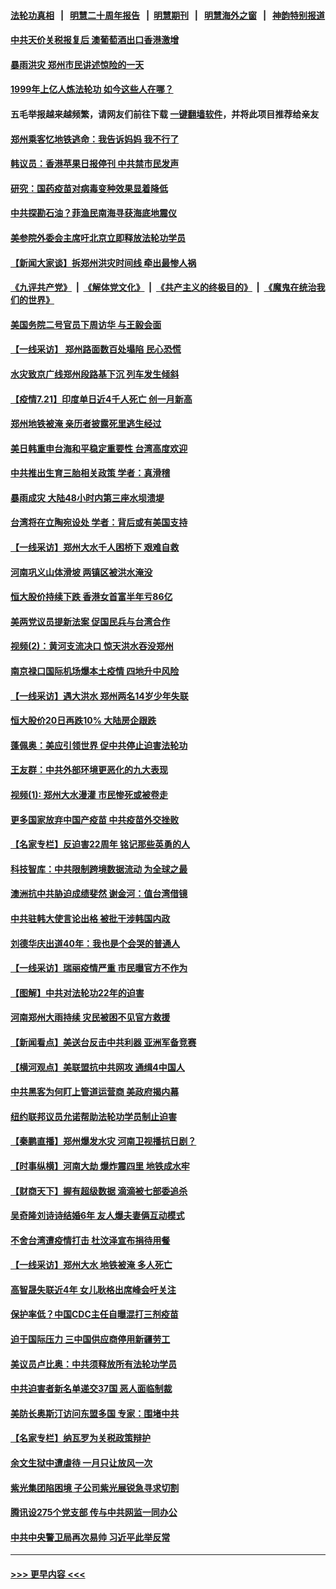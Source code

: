 #### [法轮功真相](https://github.com/gfw-breaker/truth/blob/master/README.md?t=0) &nbsp;&nbsp;|&nbsp;&nbsp; [明慧二十周年报告](https://github.com/gfw-breaker/mh-reports/blob/master/README.md?t=0) &nbsp;&nbsp;|&nbsp;&nbsp;[明慧期刊](https://github.com/gfw-breaker/mh-qikan) &nbsp;&nbsp;|&nbsp;&nbsp; [明慧海外之窗](https://github.com/gfw-breaker/mh-news/blob/master/README.md?t=0) &nbsp;&nbsp;|&nbsp;&nbsp; [神韵特别报道](https://github.com/gfw-breaker/mh-news/blob/master/shenyun.md?t=0)
#### [中共天价关税报复后 澳葡萄酒出口香港激增](../pages/nsc413/n13105018.md?t=07220151) 
#### [暴雨洪灾 郑州市民讲述惊险的一天](../pages/nsc413/n13105020.md?t=07220151) 
#### [1999年上亿人炼法轮功 如今这些人在哪？](../pages/nsc413/n13104698.md?t=07220151) 
#### 五毛举报越来越频繁，请网友们前往下载 [一键翻墙软件](https://github.com/gfw-breaker/ssr-accounts)，并将此项目推荐给亲友
#### [郑州乘客忆地铁逃命：我告诉妈妈 我不行了](../pages/nsc413/n13104906.md?t=07220151) 
#### [韩议员：香港苹果日报停刊 中共禁市民发声](../pages/nsc413/n13104416.md?t=07220151) 
#### [研究：国药疫苗对病毒变种效果显着降低](../pages/nsc413/n13104860.md?t=07220151) 
#### [中共探勘石油？菲渔民南海寻获海底地震仪](../pages/nsc413/n13104778.md?t=07220151) 
#### [美参院外委会主席吁北京立即释放法轮功学员](../pages/nsc413/n13104658.md?t=07220151) 
#### [【新闻大家谈】拆郑州洪灾时间线 牵出最惨人祸](../pages/nsc413/n13104442.md?t=07220151) 
#### [《九评共产党》](https://github.com/begood0513/9ping.md/blob/master/README.md) &nbsp;|&nbsp; [《解体党文化》](../../../../jtdwh.md/blob/master/README.md)  &nbsp;|&nbsp; [《共产主义的终极目的》](../../../../gczydzjmd.md/blob/master/README.md) &nbsp;|&nbsp; [《魔鬼在统治我们的世界》](../../../../mgztzwmdsj.md/blob/master/README.md) 
#### [美国务院二号官员下周访华 与王毅会面](../pages/nsc413/n13104530.md?t=07220151) 
#### [【一线采访】 郑州路面数百处塌陷 民心恐慌](../pages/nsc413/n13104384.md?t=07220151) 
#### [水灾致京广线郑州段路基下沉 列车发生倾斜](../pages/nsc413/n13104165.md?t=07220151) 
#### [【疫情7.21】印度单日近4千人死亡 创一月新高](../pages/nsc413/n13104091.md?t=07220151) 
#### [郑州地铁被淹 亲历者披露死里逃生经过](../pages/nsc413/n13104268.md?t=07220151) 
#### [美日韩重申台海和平稳定重要性 台湾高度欢迎](../pages/nsc413/n13104206.md?t=07220151) 
#### [中共推出生育三胎相关政策 学者：真滑稽](../pages/nsc413/n13104047.md?t=07220151) 
#### [暴雨成灾 大陆48小时内第三座水坝溃堤](../pages/nsc413/n13102731.md?t=07220151) 
#### [台湾将在立陶宛设处 学者：背后或有美国支持](../pages/nsc413/n13104054.md?t=07220151) 
#### [【一线采访】郑州大水千人困桥下 艰难自救](../pages/nsc413/n13103956.md?t=07220151) 
#### [河南巩义山体滑坡 两镇区被洪水淹没](../pages/nsc413/n13104010.md?t=07220151) 
#### [恒大股价持续下跌 香港女首富半年亏86亿](../pages/nsc413/n13103657.md?t=07220151) 
#### [美两党议员提新法案 促国民兵与台湾合作](../pages/nsc413/n13103970.md?t=07220151) 
#### [视频(2)：黄河支流决口 惊天洪水吞没郑州](../pages/nsc413/n13103768.md?t=07220151) 
#### [南京禄口国际机场爆本土疫情 四地升中风险](../pages/nsc413/n13103162.md?t=07220151) 
#### [【一线采访】遇大洪水 郑州两名14岁少年失联](../pages/nsc413/n13103637.md?t=07220151) 
#### [恒大股价20日再跌10% 大陆房企跟跌](../pages/nsc413/n13103339.md?t=07220151) 
#### [蓬佩奥：美应引领世界 促中共停止迫害法轮功](../pages/nsc413/n13102781.md?t=07220151) 
#### [王友群：中共外部环境更恶化的九大表现](../pages/nsc413/n13103354.md?t=07220151) 
#### [视频(1): 郑州大水漫灌 市民惨死或被卷走](../pages/nsc413/n13103579.md?t=07220151) 
#### [更多国家放弃中国产疫苗 中共疫苗外交挫败](../pages/nsc413/n13103312.md?t=07220151) 
#### [【名家专栏】反迫害22周年 铭记那些英勇的人](../pages/nsc413/n13102771.md?t=07220151) 
#### [科技智库：中共限制跨境数据流动 为全球之最](../pages/nsc413/n13103309.md?t=07220151) 
#### [澳洲抗中共胁迫成绩斐然 谢金河：值台湾借镜](../pages/nsc413/n13103351.md?t=07220151) 
#### [中共驻韩大使言论出格 被批干涉韩国内政](../pages/nsc413/n13103262.md?t=07220151) 
#### [刘德华庆出道40年：我也是个会哭的普通人](../pages/nsc413/n13102968.md?t=07220151) 
#### [【一线采访】瑞丽疫情严重 市民曝官方不作为](../pages/nsc413/n13102922.md?t=07220151) 
#### [【图解】中共对法轮功22年的迫害](../pages/nsc413/n13103298.md?t=07220151) 
#### [河南郑州大雨持续 灾民被困不见官方救援](../pages/nsc413/n13103102.md?t=07220151) 
#### [【新闻看点】美送台反击中共利器 亚洲军备竞赛](../pages/nsc413/n13102758.md?t=07220151) 
#### [【横河观点】美联盟抗中共网攻 通缉4中国人](../pages/nsc413/n13102929.md?t=07220151) 
#### [中共黑客为何盯上管道运营商 美政府揭内幕](../pages/nsc413/n13102645.md?t=07220151) 
#### [纽约联邦议员允诺帮助法轮功学员制止迫害](../pages/nsc413/n13102907.md?t=07220151) 
#### [【秦鹏直播】郑州爆发水灾 河南卫视播抗日剧？](../pages/nsc413/n13102882.md?t=07220151) 
#### [【时事纵横】河南大劫 爆炸震四里 地铁成水牢](../pages/nsc413/n13102853.md?t=07220151) 
#### [【财商天下】握有超级数据 滴滴被七部委追杀](../pages/nsc413/n13102299.md?t=07220151) 
#### [吴奇隆刘诗诗结婚6年 友人爆夫妻俩互动模式](../pages/nsc413/n13102805.md?t=07220151) 
#### [不舍台湾遭疫情打击 杜汶泽宣布捐待用餐](../pages/nsc413/n13102588.md?t=07220151) 
#### [【一线采访】郑州大水 地铁被淹 多人死亡](../pages/nsc413/n13102635.md?t=07220151) 
#### [高智晟失联近4年 女儿耿格出席峰会吁关注](../pages/nsc413/n13103182.md?t=07220151) 
#### [保护率低？中国CDC主任自曝混打三剂疫苗](../pages/nsc413/n13102518.md?t=07220151) 
#### [迫于国际压力 三中国供应商停用新疆劳工](../pages/nsc413/n13102690.md?t=07220151) 
#### [美议员卢比奥：中共须释放所有法轮功学员](../pages/nsc413/n13102667.md?t=07220151) 
#### [中共迫害者新名单递交37国 恶人面临制裁](../pages/nsc413/n13102367.md?t=07220151) 
#### [美防长奥斯汀访问东盟多国 专家：围堵中共](../pages/nsc413/n13102649.md?t=07220151) 
#### [【名家专栏】纳瓦罗为关税政策辩护](../pages/nsc413/n13102316.md?t=07220151) 
#### [余文生狱中遭虐待 一月只让放风一次](../pages/nsc413/n13101530.md?t=07220151) 
#### [紫光集团陷困境 子公司紫光展锐急寻求切割](../pages/nsc413/n13102484.md?t=07220151) 
#### [腾讯设275个党支部 传与中共网监一同办公](../pages/nsc413/n13102260.md?t=07220151) 
#### [中共中央警卫局再次易帅 习近平此举反常](../pages/nsc413/n13102313.md?t=07220151) 

----
#### [ >>> 更早内容 <<< ](../indexes/nsc413-earlier.md)
